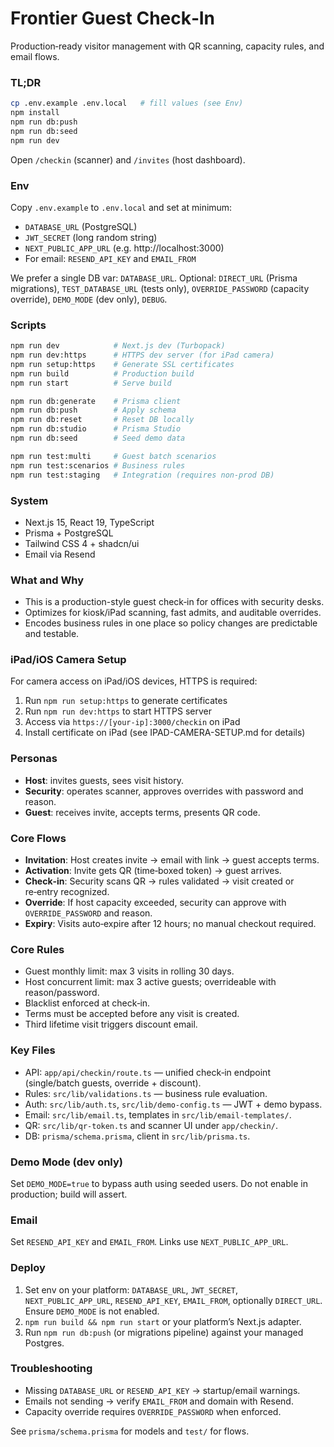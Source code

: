 # Frontier Guest Check‑In

Production‑ready visitor management with QR scanning, capacity rules, and email flows.

### TL;DR
```bash
cp .env.example .env.local   # fill values (see Env)
npm install
npm run db:push
npm run db:seed
npm run dev
```
Open `/checkin` (scanner) and `/invites` (host dashboard).

### Env
Copy `.env.example` to `.env.local` and set at minimum:
- `DATABASE_URL` (PostgreSQL)
- `JWT_SECRET` (long random string)
- `NEXT_PUBLIC_APP_URL` (e.g. http://localhost:3000)
- For email: `RESEND_API_KEY` and `EMAIL_FROM`

We prefer a single DB var: `DATABASE_URL`. Optional: `DIRECT_URL` (Prisma migrations), `TEST_DATABASE_URL` (tests only), `OVERRIDE_PASSWORD` (capacity override), `DEMO_MODE` (dev only), `DEBUG`.

### Scripts
```bash
npm run dev            # Next.js dev (Turbopack)
npm run dev:https      # HTTPS dev server (for iPad camera)
npm run setup:https    # Generate SSL certificates
npm run build          # Production build
npm run start          # Serve build

npm run db:generate    # Prisma client
npm run db:push        # Apply schema
npm run db:reset       # Reset DB locally
npm run db:studio      # Prisma Studio
npm run db:seed        # Seed demo data

npm run test:multi     # Guest batch scenarios
npm run test:scenarios # Business rules
npm run test:staging   # Integration (requires non-prod DB)
```

### System
- Next.js 15, React 19, TypeScript
- Prisma + PostgreSQL
- Tailwind CSS 4 + shadcn/ui
- Email via Resend

### What and Why
- This is a production-style guest check‑in for offices with security desks.
- Optimizes for kiosk/iPad scanning, fast admits, and auditable overrides.
- Encodes business rules in one place so policy changes are predictable and testable.

### iPad/iOS Camera Setup
For camera access on iPad/iOS devices, HTTPS is required:
1. Run `npm run setup:https` to generate certificates
2. Run `npm run dev:https` to start HTTPS server
3. Access via `https://[your-ip]:3000/checkin` on iPad
4. Install certificate on iPad (see IPAD-CAMERA-SETUP.md for details)

### Personas
- **Host**: invites guests, sees visit history.
- **Security**: operates scanner, approves overrides with password and reason.
- **Guest**: receives invite, accepts terms, presents QR code.

### Core Flows
- **Invitation**: Host creates invite → email with link → guest accepts terms.
- **Activation**: Invite gets QR (time‑boxed token) → guest arrives.
- **Check‑in**: Security scans QR → rules validated → visit created or re‑entry recognized.
- **Override**: If host capacity exceeded, security can approve with `OVERRIDE_PASSWORD` and reason.
- **Expiry**: Visits auto‑expire after 12 hours; no manual checkout required.

### Core Rules
- Guest monthly limit: max 3 visits in rolling 30 days.
- Host concurrent limit: max 3 active guests; overrideable with reason/password.
- Blacklist enforced at check‑in.
- Terms must be accepted before any visit is created.
- Third lifetime visit triggers discount email.

### Key Files
- API: `app/api/checkin/route.ts` — unified check‑in endpoint (single/batch guests, override + discount).
- Rules: `src/lib/validations.ts` — business rule evaluation.
- Auth: `src/lib/auth.ts`, `src/lib/demo-config.ts` — JWT + demo bypass.
- Email: `src/lib/email.ts`, templates in `src/lib/email-templates/`.
- QR: `src/lib/qr-token.ts` and scanner UI under `app/checkin/`.
- DB: `prisma/schema.prisma`, client in `src/lib/prisma.ts`.

### Demo Mode (dev only)
Set `DEMO_MODE=true` to bypass auth using seeded users. Do not enable in production; build will assert.

### Email
Set `RESEND_API_KEY` and `EMAIL_FROM`. Links use `NEXT_PUBLIC_APP_URL`.

### Deploy
1) Set env on your platform: `DATABASE_URL`, `JWT_SECRET`, `NEXT_PUBLIC_APP_URL`, `RESEND_API_KEY`, `EMAIL_FROM`, optionally `DIRECT_URL`. Ensure `DEMO_MODE` is not enabled.
2) `npm run build && npm run start` or your platform’s Next.js adapter.
3) Run `npm run db:push` (or migrations pipeline) against your managed Postgres.

### Troubleshooting
- Missing `DATABASE_URL` or `RESEND_API_KEY` → startup/email warnings.
- Emails not sending → verify `EMAIL_FROM` and domain with Resend.
- Capacity override requires `OVERRIDE_PASSWORD` when enforced.

See `prisma/schema.prisma` for models and `test/` for flows.
